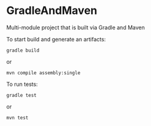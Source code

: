 # GradleAndMaven
Multi-module project that is built via Gradle and Maven

To start build and generate an artifacts:
```
gradle build
```
or
```
mvn compile assembly:single
```

To run tests:
```
gradle test
```
or
```
mvn test
```

